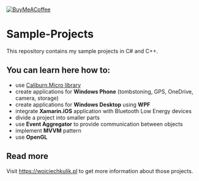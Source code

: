 [![BuyMeACoffee](https://www.buymeacoffee.com/assets/img/guidelines/download-assets-sm-2.svg)](https://www.buymeacoffee.com/WojciechKulik)

# Sample-Projects
This repository contains my sample projects in C# and C++.

## You can learn here how to:
- use [Caliburn.Micro library](https://github.com/Caliburn-Micro/Caliburn.Micro)
- create applications for **Windows Phone** (tombstoning, GPS, OneDrive, camera, storage)
- create applications for **Windows Desktop** using **WPF**
- integrate **Xamarin.iOS** application with Bluetooth Low Energy devices
- divide a project into smaller parts
- use **Event Aggregator** to provide communication between objects
- implement **MVVM** pattern
- use **OpenGL**  

## Read more
Visit https://wojciechkulik.pl to get more information about those projects.
